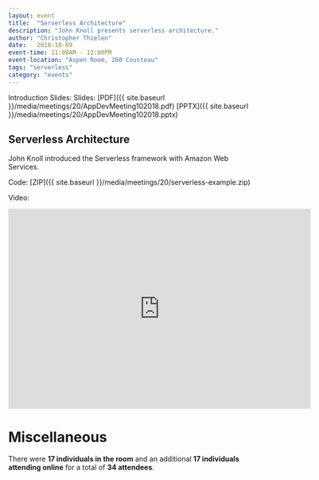 ```yaml
---
layout: event
title:  "Serverless Architecture"
description: "John Knoll presents serverless architecture."
author: "Christopher Thielen"
date:   2018-10-09
event-time: 11:00AM - 12:00PM
event-location: "Aspen Room, 260 Cousteau"
tags: "serverless"
category: "events"
---
```


Introduction Slides: Slides: [PDF]({{ site.baseurl }}/media/meetings/20/AppDevMeeting102018.pdf) [PPTX]({{ site.baseurl }}/media/meetings/20/AppDevMeeting102018.pptx)

Serverless Architecture
-

John Knoll introduced the Serverless framework with Amazon Web Services.

Code: [ZIP]({{ site.baseurl }}/media/meetings/20/serverless-example.zip)

Video:

<iframe id="kaltura_player" src="https://cdnapisec.kaltura.com/p/1770401/sp/177040100/embedIframeJs/uiconf_id/29032722/partner_id/1770401?iframeembed=true&playerId=kaltura_player&entry_id=0_nia2cv5u&flashvars[mediaProtocol]=rtmp&amp;flashvars[streamerType]=rtmp&amp;flashvars[streamerUrl]=rtmp://www.kaltura.com:1935&amp;flashvars[rtmpFlavors]=1&amp;flashvars[localizationCode]=en&amp;flashvars[leadWithHTML5]=true&amp;flashvars[sideBarContainer.plugin]=true&amp;flashvars[sideBarContainer.position]=left&amp;flashvars[sideBarContainer.clickToClose]=true&amp;flashvars[chapters.plugin]=true&amp;flashvars[chapters.layout]=vertical&amp;flashvars[chapters.thumbnailRotator]=false&amp;flashvars[streamSelector.plugin]=true&amp;flashvars[EmbedPlayer.SpinnerTarget]=videoHolder&amp;flashvars[dualScreen.plugin]=true&amp;&wid=0_z39pcwgm" width="608" height="402" allowfullscreen webkitallowfullscreen mozAllowFullScreen allow="autoplay *; fullscreen *; encrypted-media *" frameborder="0" title="Kaltura Player"></iframe>

Miscellaneous
=
There were **17 individuals in the room** and an additional **17 individuals attending online** for a total of **34 attendees**.
